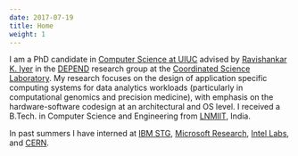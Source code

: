 ```yaml
---
date: 2017-07-19
title: Home
weight: 1
---
```


I am a PhD candidate in [Computer Science at UIUC][cs@uiuc] advised by [Ravishankar K. Iyer][rkiyer] in the [DEPEND][]
research group at the [Coordinated Science Laboratory][csl]. My research focuses on the design of application specific
computing systems for data analytics workloads (particularly in computational genomics and precision medicine), with
emphasis on the hardware-software codesign at an architectural and OS level. I received a B.Tech. in Computer Science
and Engineering from [LNMIIT][], India.

In past summers I have interned at [IBM STG][ibmstg], [Microsoft Research][msr], [Intel Labs][intel], and [CERN][].

[cs@uiuc]: https://cs.illinois.edu
[rkiyer]: http://www.ece.illinois.edu/directory/profile.asp?rkiyer
[kalbarcz]: http://users.crhc.illinois.edu/kalbar/
[depend]: http://publish.illinois.edu/csldepend/
[csl]: http://csl.illinois.edu/
[lnmiit]: https://lnmiit.ac.in
[cern]: https://cern.ch
[msr]: http://research.microsoft.com
[ibmstg]: http://ibm.com
[intel]: https://www.intel.me/content/www/xr/en/research/intel-research.html
